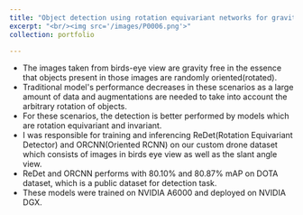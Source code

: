 ```yaml
---
title: "Object detection using rotation equivariant networks for gravity free images @RBCCPS"
excerpt: "<br/><img src='/images/P0006.png'>"
collection: portfolio

---
```


* The images taken from birds-eye view are gravity free in the essence that objects present in those images are randomly oriented(rotated).
* Traditional model's performance decreases in these scenarios as a large amount of data and augmentations are needed to take into account the arbitrary rotation of objects.
* For these scenarios, the detection is better performed by models which are rotation equivariant and invariant.
* I was responsible for training and inferencing ReDet(Rotation Equivariant Detector) and ORCNN(Oriented RCNN) on our custom drone dataset which consists of images in birds eye view as well as the slant angle view.
* ReDet and ORCNN performs with 80.10% and 80.87% mAP on DOTA dataset, which is a public dataset for detection task.
* These models were trained on NVIDIA A6000 and deployed on NVIDIA DGX.


